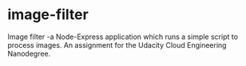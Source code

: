 # image-filter
Image filter -a Node-Express application which runs a simple script to process images.  An assignment for the Udacity Cloud Engineering Nanodegree.
